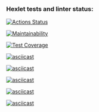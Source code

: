 ### Hexlet tests and linter status:
[![Actions Status](https://github.com/EkaterinaVag/frontend-project-44/workflows/hexlet-check/badge.svg)](https://github.com/EkaterinaVag/frontend-project-44/actions)

[![Maintainability](https://api.codeclimate.com/v1/badges/f6627355ba73790e513f/maintainability)](https://codeclimate.com/github/EkaterinaVag/frontend-project-44/maintainability)

[![Test Coverage](https://api.codeclimate.com/v1/badges/f6627355ba73790e513f/test_coverage)](https://codeclimate.com/github/EkaterinaVag/frontend-project-44/test_coverage)

[![asciicast](https://asciinema.org/a/573892.svg)](https://asciinema.org/a/573892)

[![asciicast](https://asciinema.org/a/575893.svg)](https://asciinema.org/a/575893)

[![asciicast](https://asciinema.org/a/576399.svg)](https://asciinema.org/a/576399)

[![asciicast](https://asciinema.org/a/577005.svg)](https://asciinema.org/a/577005)

[![asciicast](https://asciinema.org/a/577010.svg)](https://asciinema.org/a/577010)